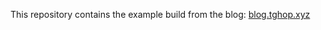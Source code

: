 This repository contains the example build from the blog: [blog.tghop.xyz](https://blog.thop.xyz/interfacing-your-api-for-blazor-web-assembly-ckdqai1g60372l9s1f80p2d6o)
